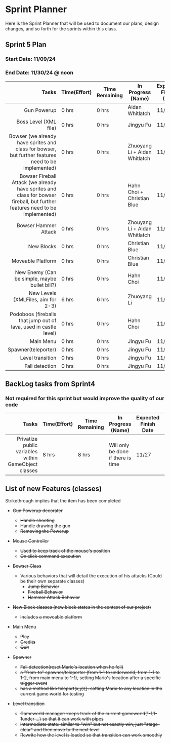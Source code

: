 # Sprint Planner
Here is the Sprint Planner that will be used to document our plans, design changes, and so forth for the sprints within this class.

## Sprint 5 Plan

### Start Date: 11/09/24 
### End Date: 11/30/24 @ noon

| Tasks | Time(Effort) | Time Remaining | In Progress (Name) | Expected Finish Date | Finished Date |
|------:|--------------|----------------|--------------------|----------------------|---------------|
| Gun Powerup | 0 hrs | 0 hrs | Aidan Whitlatch | 11/23 | 11/16 |
| Boss Level (XML file) | 0 hrs | 0 hrs | Jingyu Fu | 11/23 | 11/27 |
| Bowser (we already have sprites and class for bowser, but further features need to be implemented)| 0 hrs | 0 hrs | Zhuoyang Li + Aidan Whitlatch | 11/25 | 11/20|
| Bowser Fireball Attack (we already have sprites and class for bowser fireball, but further features need to be implemented)| 0 hrs | 0 hrs| Hahn Choi + Christian Blue |11/25 | 11/20|
| Bowser Hammer Attack | 0 hrs | 0 hrs | Zhouyang Li + Aidan Whitlatch| 11/25 | 11/20 |
| New Blocks | 0 hrs | 0 hrs | Christian Blue | 11/17 | 11/25 |
| Moveable Platform | 0 hrs | 0 hrs | Christian Blue | 11/17 | 11/24 |
| New Enemy (Can be simple, maybe bullet bill?)| 0 hrs | 0 hrs | Hahn Choi | 11/23 | 11/25 |
| New Levels (XMLFiles, aim for 2-3)| 6 hrs | 6 hrs | Zhuoyang Li | 11/25 |
| Podoboos (fireballs that jump out of lava, used in castle level) | 0 hrs | 0 hrs | Hahn Choi | 11/25 | 11/25 |
| Main Menu |0 hrs | 0 hrs | Jingyu Fu  | 11/23 | 11/13
| Spawner(teleporter) |0 hrs | 0 hrs | Jingyu Fu  | 11/23 | 11/13
| Level transition |0 hrs | 0 hrs | Jingyu Fu  | 11/23 | 11/13
| Fall detection |0 hrs | 0 hrs | Jingyu Fu  | 11/23 | 11/13

## BackLog tasks from Sprint4
### Not required for this sprint but would improve the quality of our code

| Tasks | Time(Effort) | Time Remaining | In Progress (Name) | Expected Finish Date | Finished Date |
|------:|--------------|----------------|--------------------|----------------------|---------------|
| Privatize public variables within GameObject classes | 8 hrs | 8 hrs| Will only be done if there is time | 11/27 |

## List of new Features (classes)
Strikethrough implies that the item has been completed
* ~~Gun Powerup decorater~~
  - ~~Handle shooting~~
  - ~~Handle drawing the gun~~
  - ~~Removing the Powerup~~
* ~~Mouse Controller~~
  - ~~Used to keep track of the mouse's position~~
  - ~~On click command execution~~
 * ~~Bowser Class~~
   - Various behaviors that will detail the execution of his attacks (Could be their own separate classes)
      * ~~Jump Behavior~~
      * ~~Fireball Behavior~~
      * ~~Hammer Attack Behavior~~
* ~~New Block classes (new block states in the context of our project)~~
  - ~~Includes a moveable platform~~

* Main Menu
   - ~~Play~~
   - ~~Credits~~
   - ~~Quit~~
* ~~Spawner~~
   - ~~Fall detection(reset Mario's location when he fell)~~
   - ~~a "from-to" spawner/teleporter (from 1-1 to underworld, from 1-1 to 1-2, from main menu to 1-1), setting Mario's location after a specific trigger event~~
   - ~~has a method like teleport(x,y){}. setting Mario to any location in the current game world for testing~~
* ~~Level transition~~
  - ~~Gameworld manager: keeps track of the current gameworld(1-1,1-1under ...) so that it can work with pipes~~
  - ~~intermediate state: similar to "win" but not exactly win, just "stage-clear" and then move to the next level~~
  - ~~Rewrite how the level is loaded so that transition can work smoothly~~
